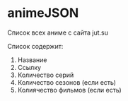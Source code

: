 # animeJSON
Список всех аниме с сайта jut.su

Список содержит:
1. Название
2. Ссылку
3. Количество серий
4. Количество сезонов (если есть)
5. Колиячество фильмов (если есть)

